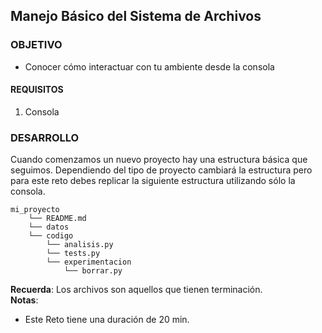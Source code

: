 ## Manejo Básico del Sistema de Archivos

### OBJETIVO 
 - Conocer cómo interactuar con tu ambiente desde la consola

#### REQUISITOS 
1. Consola

### DESARROLLO
Cuando comenzamos un nuevo proyecto hay una estructura básica que seguimos. Dependiendo del tipo de proyecto cambiará la estructura pero para este reto debes replicar la siguiente estructura utilizando sólo la consola.
```
mi_proyecto
    └── README.md
    └── datos
    └── codigo
        └── analisis.py
        └── tests.py
        └── experimentacion
            └── borrar.py
```
**Recuerda**: Los archivos son aquellos que tienen terminación.  
**Notas**: 
* Este Reto tiene una duración de 20 min.

